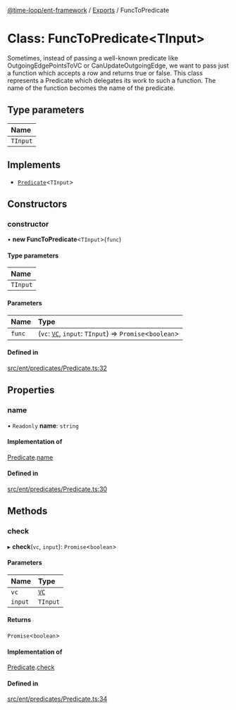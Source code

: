 [@time-loop/ent-framework](../README.md) / [Exports](../modules.md) / FuncToPredicate

# Class: FuncToPredicate<TInput\>

Sometimes, instead of passing a well-known predicate like OutgoingEdgePointsToVC
or CanUpdateOutgoingEdge, we want to pass just a function which accepts a row
and returns true or false. This class represents a Predicate which delegates
its work to such a function. The name of the function becomes the name of the
predicate.

## Type parameters

| Name |
| :------ |
| `TInput` |

## Implements

- [`Predicate`](../interfaces/Predicate.md)<`TInput`\>

## Constructors

### constructor

• **new FuncToPredicate**<`TInput`\>(`func`)

#### Type parameters

| Name |
| :------ |
| `TInput` |

#### Parameters

| Name | Type |
| :------ | :------ |
| `func` | (`vc`: [`VC`](VC.md), `input`: `TInput`) => `Promise`<`boolean`\> |

#### Defined in

[src/ent/predicates/Predicate.ts:32](https://github.com/clickup/ent-framework/blob/master/src/ent/predicates/Predicate.ts#L32)

## Properties

### name

• `Readonly` **name**: `string`

#### Implementation of

[Predicate](../interfaces/Predicate.md).[name](../interfaces/Predicate.md#name)

#### Defined in

[src/ent/predicates/Predicate.ts:30](https://github.com/clickup/ent-framework/blob/master/src/ent/predicates/Predicate.ts#L30)

## Methods

### check

▸ **check**(`vc`, `input`): `Promise`<`boolean`\>

#### Parameters

| Name | Type |
| :------ | :------ |
| `vc` | [`VC`](VC.md) |
| `input` | `TInput` |

#### Returns

`Promise`<`boolean`\>

#### Implementation of

[Predicate](../interfaces/Predicate.md).[check](../interfaces/Predicate.md#check)

#### Defined in

[src/ent/predicates/Predicate.ts:34](https://github.com/clickup/ent-framework/blob/master/src/ent/predicates/Predicate.ts#L34)
